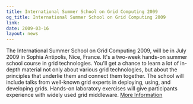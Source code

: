 ```yaml
---
title: International Summer School on Grid Computing 2009
og_title: International Summer School on Grid Computing 2009
link: 
date: 2009-03-16
layout: news
---
```


The International Summer School on Grid Computing 2009, will be in July 2009 in Sophia Antipolis, Nice, France. It's a two-week hands-on summer school course in grid technologies. You'll get a chance to learn a lot of in-depth material not only about various grid technologies, but about the principles that underlie them and connect them together. The school will include talks from well-known grid experts in deploying, using, and developing grids. Hands-on laboratory exercises will give participants experience with widely used grid middleware. <a href="http://www.issgc.org">More Information</a> 
